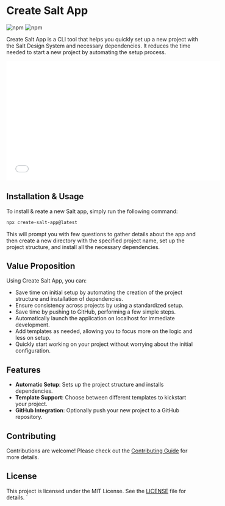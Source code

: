 # Create Salt App

![npm](https://img.shields.io/npm/v/create-salt-app?style=flat-square) ![npm](https://img.shields.io/npm/dt/create-salt-app?style=flat-square)

Create Salt App is a CLI tool that helps you quickly set up a new project with the Salt Design System and necessary dependencies. It reduces the time needed to start a new project by automating the setup process.

<p>
  <iframe width="560" height="315" src="[https://www.youtube.com/embed/XX755Qq71Bk?si=eS421TpMoa-48bEl](https://drive.google.com/uc?id=1n9vpbLMB3yBoGzmRJd2RxG8EkK0tkl-t&export=download)" title="YouTube video player" frameborder="0" allow="accelerometer; autoplay; clipboard-write; encrypted-media; gyroscope; picture-in-picture; web-share" referrerpolicy="strict-origin-when-cross-origin" allowfullscreen></iframe>
</p>


## Installation & Usage

To install & reate a new Salt app, simply run the following command:

```bash
npx create-salt-app@latest
```
This will prompt you with few questions to gather details about the app and then create a new directory with the specified project name, set up the project structure, and install all the necessary dependencies.

## Value Proposition

Using Create Salt App, you can:
- Save time on initial setup by automating the creation of the project structure and installation of dependencies.
- Ensure consistency across projects by using a standardized setup.
- Save time by pushing to GitHub, performing a few simple steps.
- Automatically launch the application on localhost for immediate development.
- Add templates as needed, allowing you to focus more on the logic and less on setup.
- Quickly start working on your project without worrying about the initial configuration.

## Features

- **Automatic Setup**: Sets up the project structure and installs dependencies.
- **Template Support**: Choose between different templates to kickstart your project.
- **GitHub Integration**: Optionally push your new project to a GitHub repository.

## Contributing

Contributions are welcome! Please check out the [Contributing Guide](CONTRIBUTING.md) for more details.

## License

This project is licensed under the MIT License. See the [LICENSE](LICENSE) file for details.
`
